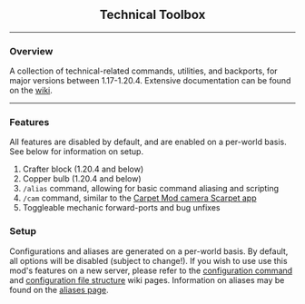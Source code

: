 <h2 align="center">Technical Toolbox</h2>
<hr/>

### Overview
A collection of technical-related commands, utilities, and backports, for major versions between 1.17-1.20.4. Extensive documentation can be found on the [wiki](https://github.com/birblett/technical-toolbox/wiki).
<hr/>

### Features
All features are disabled by default, and are enabled on a per-world basis. See below for information on setup.
1. Crafter block (1.20.4 and below)
2. Copper bulb (1.20.4 and below)
3. `/alias` command, allowing for basic command aliasing and scripting
4. `/cam` command, similar to the [Carpet Mod camera Scarpet app](https://github.com/gnembon/fabric-carpet/wiki/Built-in-Scarpet-apps#camera-app-camerasc)
5. Toggleable mechanic forward-ports and bug unfixes

### Setup

Configurations and aliases are generated on a per-world basis. By default, all options will be disabled (subject to change!). If you wish to use use this mod's features on a new server, please refer to the [configuration command](https://github.com/birblett/technical-toolbox/wiki/Configuration#configuration-command) and [configuration file structure](https://github.com/birblett/technical-toolbox/wiki/Configuration#file-structure) wiki pages. Information on aliases may be found on the [aliases page](https://github.com/birblett/technical-toolbox/wiki/Aliases).
